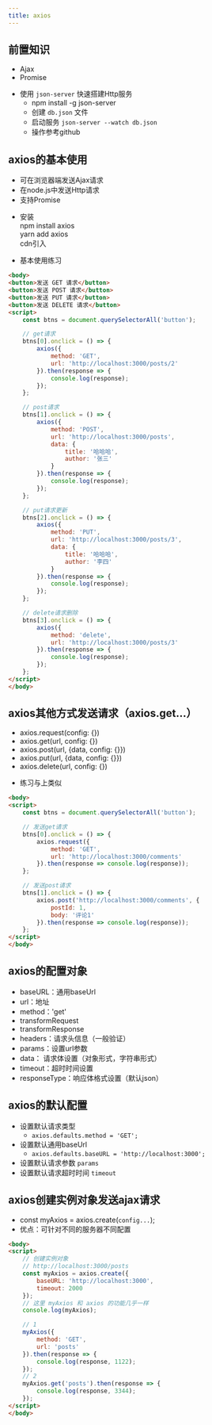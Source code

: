 ```yaml
---
title: axios
---
```


## 前置知识
* Ajax
* Promise

- 使用 ```json-server``` 快速搭建Http服务
  - npm install -g json-server
  - 创建 ```db.json``` 文件
  - 启动服务 ```json-server --watch db.json```
  - 操作参考github

## axios的基本使用
* 可在浏览器端发送Ajax请求
* 在node.js中发送Http请求
* 支持Promise   

- 安装   
npm install axios   
yarn add axios   
cdn引入   

- 基本使用练习
```html
<body>
<button>发送 GET 请求</button>
<button>发送 POST 请求</button>
<button>发送 PUT 请求</button>
<button>发送 DELETE 请求</button>
<script>
    const btns = document.querySelectorAll('button');

    // get请求
    btns[0].onclick = () => {
        axios({
            method: 'GET',
            url: 'http://localhost:3000/posts/2'
        }).then(response => {
            console.log(response);
        });
    };

    // post请求
    btns[1].onclick = () => {
        axios({
            method: 'POST',
            url: 'http://localhost:3000/posts',
            data: {
                title: '哈哈哈',
                author: '张三'
            }
        }).then(response => {
            console.log(response);
        });
    };

    // put请求更新
    btns[2].onclick = () => {
        axios({
            method: 'PUT',
            url: 'http://localhost:3000/posts/3',
            data: {
                title: '哈哈哈',
                author: '李四'
            }
        }).then(response => {
            console.log(response);
        });
    };

    // delete请求删除
    btns[3].onclick = () => {
        axios({
            method: 'delete',
            url: 'http://localhost:3000/posts/3'
        }).then(response => {
            console.log(response);
        });
    };
</script>
</body>
```

## axios其他方式发送请求（axios.get...）
* axios.request(config: {})
* axios.get(url, config: {})
* axios.post(url, {data, config: {}})
* axios.put(url, {data, config: {}})
* axios.delete(url, config: {})

- 练习与上类似
```html
<body>
<script>
    const btns = document.querySelectorAll('button');

    // 发送get请求
    btns[0].onclick = () => {
        axios.request({
            method: 'GET',
            url: 'http://localhost:3000/comments'
        }).then(response => console.log(response));
    };

    // 发送post请求
    btns[1].onclick = () => {
        axios.post('http://localhost:3000/comments', {
            postId: 1,
            body: '评论1'
        }).then(response => console.log(response));
    };
</script>
</body>
```

## axios的配置对象
* baseURL：通用baseUrl
* url：地址
* method：'get'
* transformRequest
* transformResponse
* headers：请求头信息（一般验证）
* params：设置url参数
* data： 请求体设置（对象形式，字符串形式）
* timeout：超时时间设置
* responseType：响应体格式设置（默认json）

## axios的默认配置
- 设置默认请求类型
  - ```axios.defaults.method = 'GET';```
- 设置默认通用baseUrl
  - ```axios.defaults.baseURL = 'http://localhost:3000';```
- 设置默认请求参数 ```params```
- 设置默认请求超时时间 ```timeout```

## axios创建实例对象发送ajax请求
* const myAxios = axios.create(```config...```); 
* 优点：可针对不同的服务器不同配置
```html
<body>
<script>
    // 创建实例对象
    // http://localhost:3000/posts
    const myAxios = axios.create({
        baseURL: 'http://localhost:3000',
        timeout: 2000
    });
    // 这里 myAxios 和 axios 的功能几乎一样
    console.log(myAxios);

    // 1
    myAxios({
        method: 'GET',
        url: 'posts'
    }).then(response => {
        console.log(response, 1122);
    });
    // 2
    myAxios.get('posts').then(response => {
        console.log(response, 3344);
    });
</script>
</body>
```




